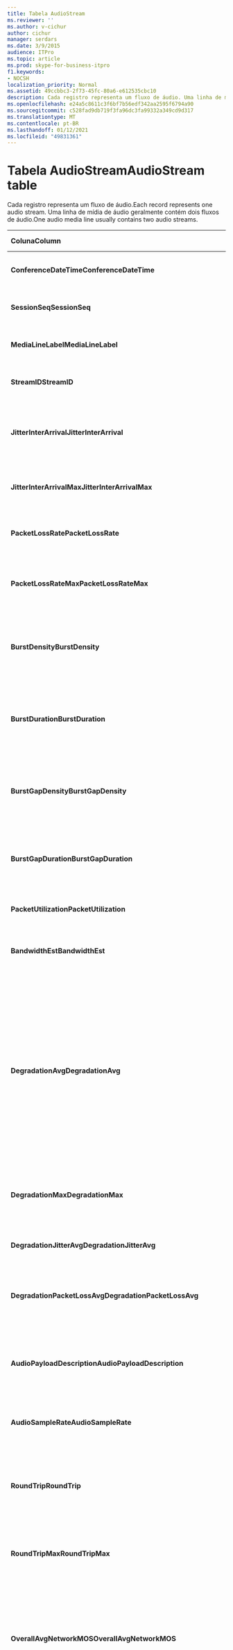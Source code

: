 ```yaml
---
title: Tabela AudioStream
ms.reviewer: ''
ms.author: v-cichur
author: cichur
manager: serdars
ms.date: 3/9/2015
audience: ITPro
ms.topic: article
ms.prod: skype-for-business-itpro
f1.keywords:
- NOCSH
localization_priority: Normal
ms.assetid: 49ccbbc3-2f73-45fc-80a6-e612535cbc10
description: Cada registro representa um fluxo de áudio. Uma linha de mídia de áudio geralmente contém dois fluxos de áudio.
ms.openlocfilehash: e24a5c8611c3f6bf7b56edf342aa2595f6794a90
ms.sourcegitcommit: c528fad9db719f3fa96dc3fa99332a349cd9d317
ms.translationtype: MT
ms.contentlocale: pt-BR
ms.lasthandoff: 01/12/2021
ms.locfileid: "49831361"
---
```

# <a name="audiostream-table"></a><span data-ttu-id="3d18c-104">Tabela AudioStream</span><span class="sxs-lookup"><span data-stu-id="3d18c-104">AudioStream table</span></span>
 
<span data-ttu-id="3d18c-105">Cada registro representa um fluxo de áudio.</span><span class="sxs-lookup"><span data-stu-id="3d18c-105">Each record represents one audio stream.</span></span> <span data-ttu-id="3d18c-106">Uma linha de mídia de áudio geralmente contém dois fluxos de áudio.</span><span class="sxs-lookup"><span data-stu-id="3d18c-106">One audio media line usually contains two audio streams.</span></span>
  
|<span data-ttu-id="3d18c-107">Coluna</span><span class="sxs-lookup"><span data-stu-id="3d18c-107">Column</span></span>|<span data-ttu-id="3d18c-108">Tipo de dados</span><span class="sxs-lookup"><span data-stu-id="3d18c-108">Data Type</span></span>|<span data-ttu-id="3d18c-109">Chave/Índice</span><span class="sxs-lookup"><span data-stu-id="3d18c-109">Key/Index</span></span>|<span data-ttu-id="3d18c-110">Detalhes</span><span class="sxs-lookup"><span data-stu-id="3d18c-110">Details</span></span>|
|:-----|:-----|:-----|:-----|
|<span data-ttu-id="3d18c-111">**ConferenceDateTime**</span><span class="sxs-lookup"><span data-stu-id="3d18c-111">**ConferenceDateTime**</span></span> <br/> |<span data-ttu-id="3d18c-112">datetime</span><span class="sxs-lookup"><span data-stu-id="3d18c-112">datetime</span></span>  <br/> |<span data-ttu-id="3d18c-113">Primário</span><span class="sxs-lookup"><span data-stu-id="3d18c-113">Primary</span></span>  <br/> |<span data-ttu-id="3d18c-114">Referenciado na tabela [MediaLine](medialine-0.md).</span><span class="sxs-lookup"><span data-stu-id="3d18c-114">Referenced from the [MediaLine table](medialine-0.md).</span></span>  <br/> |
|<span data-ttu-id="3d18c-115">**SessionSeq**</span><span class="sxs-lookup"><span data-stu-id="3d18c-115">**SessionSeq**</span></span> <br/> |<span data-ttu-id="3d18c-116">int</span><span class="sxs-lookup"><span data-stu-id="3d18c-116">int</span></span>  <br/> |<span data-ttu-id="3d18c-117">Primário</span><span class="sxs-lookup"><span data-stu-id="3d18c-117">Primary</span></span>  <br/> |<span data-ttu-id="3d18c-118">Referenciado na tabela [MediaLine](medialine-0.md).</span><span class="sxs-lookup"><span data-stu-id="3d18c-118">Referenced from the [MediaLine table](medialine-0.md).</span></span>  <br/> |
|<span data-ttu-id="3d18c-119">**MediaLineLabel**</span><span class="sxs-lookup"><span data-stu-id="3d18c-119">**MediaLineLabel**</span></span> <br/> |<span data-ttu-id="3d18c-120">tinyint</span><span class="sxs-lookup"><span data-stu-id="3d18c-120">tinyint</span></span>  <br/> |<span data-ttu-id="3d18c-121">Primário</span><span class="sxs-lookup"><span data-stu-id="3d18c-121">Primary</span></span>  <br/> |<span data-ttu-id="3d18c-122">Referenciado na tabela [MediaLine](medialine-0.md).</span><span class="sxs-lookup"><span data-stu-id="3d18c-122">Referenced from the [MediaLine table](medialine-0.md).</span></span>  <br/> |
|<span data-ttu-id="3d18c-123">**StreamID**</span><span class="sxs-lookup"><span data-stu-id="3d18c-123">**StreamID**</span></span> <br/> |<span data-ttu-id="3d18c-124">int</span><span class="sxs-lookup"><span data-stu-id="3d18c-124">int</span></span>  <br/> |<span data-ttu-id="3d18c-125">Primário</span><span class="sxs-lookup"><span data-stu-id="3d18c-125">Primary</span></span>  <br/> |<span data-ttu-id="3d18c-126">Identificação exclusiva em uma linha de mídia.</span><span class="sxs-lookup"><span data-stu-id="3d18c-126">Unique ID within a media line.</span></span>  <br/> |
|<span data-ttu-id="3d18c-127">**JitterInterArrival**</span><span class="sxs-lookup"><span data-stu-id="3d18c-127">**JitterInterArrival**</span></span> <br/> |<span data-ttu-id="3d18c-128">int</span><span class="sxs-lookup"><span data-stu-id="3d18c-128">int</span></span>  <br/> | <br/> |<span data-ttu-id="3d18c-129">Média de tremulação de rede a partir da estatística do protocolo RTCP.</span><span class="sxs-lookup"><span data-stu-id="3d18c-129">Average network jitter from Real Time Control Protocol (RTCP) statistics.</span></span>  <br/> |
|<span data-ttu-id="3d18c-130">**JitterInterArrivalMax**</span><span class="sxs-lookup"><span data-stu-id="3d18c-130">**JitterInterArrivalMax**</span></span> <br/> |<span data-ttu-id="3d18c-131">int</span><span class="sxs-lookup"><span data-stu-id="3d18c-131">int</span></span>  <br/> | <br/> |<span data-ttu-id="3d18c-132">Tremulação máxima da rede durante a chamada.</span><span class="sxs-lookup"><span data-stu-id="3d18c-132">Maximum network jitter during the call.</span></span>  <br/> |
|<span data-ttu-id="3d18c-133">**PacketLossRate**</span><span class="sxs-lookup"><span data-stu-id="3d18c-133">**PacketLossRate**</span></span> <br/> |<span data-ttu-id="3d18c-134">decimal(5,4)</span><span class="sxs-lookup"><span data-stu-id="3d18c-134">decimal(5,4)</span></span>  <br/> | <br/> |<span data-ttu-id="3d18c-135">Taxa média de perda de pacotes durante a chamada.</span><span class="sxs-lookup"><span data-stu-id="3d18c-135">Average packet loss rate during the call.</span></span>  <br/> |
|<span data-ttu-id="3d18c-136">**PacketLossRateMax**</span><span class="sxs-lookup"><span data-stu-id="3d18c-136">**PacketLossRateMax**</span></span> <br/> |<span data-ttu-id="3d18c-137">decimal(5,4)</span><span class="sxs-lookup"><span data-stu-id="3d18c-137">decimal(5,4)</span></span>  <br/> | <br/> |<span data-ttu-id="3d18c-138">Perda máxima de pacotes observada durante a chamada.</span><span class="sxs-lookup"><span data-stu-id="3d18c-138">Maximum packet loss observed during the call.</span></span>  <br/> |
|<span data-ttu-id="3d18c-139">**BurstDensity**</span><span class="sxs-lookup"><span data-stu-id="3d18c-139">**BurstDensity**</span></span> <br/> |<span data-ttu-id="3d18c-140">decimal(9,4)</span><span class="sxs-lookup"><span data-stu-id="3d18c-140">decimal(9,4)</span></span>  <br/> | <br/> |<span data-ttu-id="3d18c-141">Densidade média de perda de pacote durante os estouros de perdas durante a chamada.</span><span class="sxs-lookup"><span data-stu-id="3d18c-141">Average density of packet Loss during bursts of losses during the call.</span></span>  <br/> |
|<span data-ttu-id="3d18c-142">**BurstDuration**</span><span class="sxs-lookup"><span data-stu-id="3d18c-142">**BurstDuration**</span></span> <br/> |<span data-ttu-id="3d18c-143">int</span><span class="sxs-lookup"><span data-stu-id="3d18c-143">int</span></span>  <br/> | <br/> |<span data-ttu-id="3d18c-144">Duração média de perda de pacote durante picos de perdas durante a chamada.</span><span class="sxs-lookup"><span data-stu-id="3d18c-144">Average duration of packet loss during bursts of losses during the call.</span></span>  <br/> |
|<span data-ttu-id="3d18c-145">**BurstGapDensity**</span><span class="sxs-lookup"><span data-stu-id="3d18c-145">**BurstGapDensity**</span></span> <br/> |<span data-ttu-id="3d18c-146">decimal(9,4)</span><span class="sxs-lookup"><span data-stu-id="3d18c-146">decimal(9,4)</span></span>  <br/> | <br/> |<span data-ttu-id="3d18c-147">Densidade média de perda de pacote durante intervalos entre picos de perda de pacotes.</span><span class="sxs-lookup"><span data-stu-id="3d18c-147">Average density of packet loss during gaps between bursts of packet loss.</span></span>  <br/> |
|<span data-ttu-id="3d18c-148">**BurstGapDuration**</span><span class="sxs-lookup"><span data-stu-id="3d18c-148">**BurstGapDuration**</span></span> <br/> |<span data-ttu-id="3d18c-149">int</span><span class="sxs-lookup"><span data-stu-id="3d18c-149">int</span></span>  <br/> | <br/> |<span data-ttu-id="3d18c-150">Duração média de intervalos entre picos de perda de pacotes.</span><span class="sxs-lookup"><span data-stu-id="3d18c-150">Average duration of gaps between bursts of packet loss.</span></span>  <br/> |
|<span data-ttu-id="3d18c-151">**PacketUtilization**</span><span class="sxs-lookup"><span data-stu-id="3d18c-151">**PacketUtilization**</span></span> <br/> |<span data-ttu-id="3d18c-152">Int</span><span class="sxs-lookup"><span data-stu-id="3d18c-152">Int</span></span>  <br/> | <br/> |<span data-ttu-id="3d18c-153">Contagem de pacotes para o fluxo de áudio.</span><span class="sxs-lookup"><span data-stu-id="3d18c-153">Packet count for the audio stream.</span></span>  <br/> |
|<span data-ttu-id="3d18c-154">**BandwidthEst**</span><span class="sxs-lookup"><span data-stu-id="3d18c-154">**BandwidthEst**</span></span> <br/> |<span data-ttu-id="3d18c-155">Int</span><span class="sxs-lookup"><span data-stu-id="3d18c-155">Int</span></span>  <br/> | <br/> |<span data-ttu-id="3d18c-156">Estimativas de largura de banda para o fluxo de áudio.</span><span class="sxs-lookup"><span data-stu-id="3d18c-156">Bandwidth estimates for the audio stream.</span></span>  <br/> |
|<span data-ttu-id="3d18c-157">**DegradationAvg**</span><span class="sxs-lookup"><span data-stu-id="3d18c-157">**DegradationAvg**</span></span> <br/> |<span data-ttu-id="3d18c-158">decimal(3,2)</span><span class="sxs-lookup"><span data-stu-id="3d18c-158">decimal(3,2)</span></span>  <br/> | <br/> |<span data-ttu-id="3d18c-p103">Degradação de MOS de rede para a chamada completa. O intervalo vai de 0,0 a 5,0. Essa métrica mostra o quanto o MOS de rede foi reduzido por causa de tremulação e perda de pacote. Para obter a qualidade aceitável, o MOS da rede deve ser menor que 0,5.</span><span class="sxs-lookup"><span data-stu-id="3d18c-p103">Network MOS Degradation for the whole call. Range is 0.0 to 5.0. This metric shows the amount the Network MOS was reduced because of jitter and packet loss. For acceptable quality it should less than 0.5.</span></span>  <br/> |
|<span data-ttu-id="3d18c-163">**DegradationMax**</span><span class="sxs-lookup"><span data-stu-id="3d18c-163">**DegradationMax**</span></span> <br/> |<span data-ttu-id="3d18c-164">decimal(3,2)</span><span class="sxs-lookup"><span data-stu-id="3d18c-164">decimal(3,2)</span></span>  <br/> | <br/> |<span data-ttu-id="3d18c-165">Degradação máxima de MOS de rede durante a chamada.</span><span class="sxs-lookup"><span data-stu-id="3d18c-165">Maximum Network MOS degradation during the call.</span></span>  <br/> |
|<span data-ttu-id="3d18c-166">**DegradationJitterAvg**</span><span class="sxs-lookup"><span data-stu-id="3d18c-166">**DegradationJitterAvg**</span></span> <br/> |<span data-ttu-id="3d18c-167">decimal(3,2)</span><span class="sxs-lookup"><span data-stu-id="3d18c-167">decimal(3,2)</span></span>  <br/> | <br/> |<span data-ttu-id="3d18c-168">Degradação de MOS de rede causada por tremulação.</span><span class="sxs-lookup"><span data-stu-id="3d18c-168">Network MOS degradation caused by jitter.</span></span>  <br/> |
|<span data-ttu-id="3d18c-169">**DegradationPacketLossAvg**</span><span class="sxs-lookup"><span data-stu-id="3d18c-169">**DegradationPacketLossAvg**</span></span> <br/> |<span data-ttu-id="3d18c-170">decimal(3,2)</span><span class="sxs-lookup"><span data-stu-id="3d18c-170">decimal(3,2)</span></span>  <br/> | <br/> |<span data-ttu-id="3d18c-171">Degradação de MOS de rede causada por perda de pacote.</span><span class="sxs-lookup"><span data-stu-id="3d18c-171">Network MOS degradation caused by packet loss.</span></span>  <br/> |
|<span data-ttu-id="3d18c-172">**AudioPayloadDescription**</span><span class="sxs-lookup"><span data-stu-id="3d18c-172">**AudioPayloadDescription**</span></span> <br/> |<span data-ttu-id="3d18c-173">int</span><span class="sxs-lookup"><span data-stu-id="3d18c-173">int</span></span>  <br/> |<span data-ttu-id="3d18c-174">Externo</span><span class="sxs-lookup"><span data-stu-id="3d18c-174">Foreign</span></span>  <br/> |<span data-ttu-id="3d18c-175">O Codec de áudio usado para a chamada, referenciado na Tabela PayloadDescription.</span><span class="sxs-lookup"><span data-stu-id="3d18c-175">The audio Codec used for the call, referenced from PayloadDescription Table.</span></span>  <br/> |
|<span data-ttu-id="3d18c-176">**AudioSampleRate**</span><span class="sxs-lookup"><span data-stu-id="3d18c-176">**AudioSampleRate**</span></span> <br/> |<span data-ttu-id="3d18c-177">int</span><span class="sxs-lookup"><span data-stu-id="3d18c-177">int</span></span>  <br/> | <br/> |<span data-ttu-id="3d18c-178">Taxa de amostragem para o fluxo de áudio.</span><span class="sxs-lookup"><span data-stu-id="3d18c-178">Sampling rate for the audio stream.</span></span>  <br/> |
|<span data-ttu-id="3d18c-179">**RoundTrip**</span><span class="sxs-lookup"><span data-stu-id="3d18c-179">**RoundTrip**</span></span> <br/> |<span data-ttu-id="3d18c-180">int</span><span class="sxs-lookup"><span data-stu-id="3d18c-180">int</span></span>  <br/> | <br/> |<span data-ttu-id="3d18c-181">Tempo de ida e volta de estatísticas RTCP.</span><span class="sxs-lookup"><span data-stu-id="3d18c-181">Round trip time from RTCP statistics.</span></span> <span data-ttu-id="3d18c-182">Para uma qualidade aceitável, deve ser inferior a 100 ms.</span><span class="sxs-lookup"><span data-stu-id="3d18c-182">For acceptable quality this should be less than 100ms.</span></span>  <br/> |
|<span data-ttu-id="3d18c-183">**RoundTripMax**</span><span class="sxs-lookup"><span data-stu-id="3d18c-183">**RoundTripMax**</span></span> <br/> |<span data-ttu-id="3d18c-184">int</span><span class="sxs-lookup"><span data-stu-id="3d18c-184">int</span></span>  <br/> | <br/> |<span data-ttu-id="3d18c-185">Tempo máximo de ida e volta para o fluxo de áudio.</span><span class="sxs-lookup"><span data-stu-id="3d18c-185">Maximum round trip time for the audio stream.</span></span>  <br/> |
|<span data-ttu-id="3d18c-186">**OverallAvgNetworkMOS**</span><span class="sxs-lookup"><span data-stu-id="3d18c-186">**OverallAvgNetworkMOS**</span></span> <br/> |<span data-ttu-id="3d18c-187">decimal(3,2)</span><span class="sxs-lookup"><span data-stu-id="3d18c-187">decimal(3,2)</span></span>  <br/> | <br/> |<span data-ttu-id="3d18c-188">Média de MOS de rede de banda ampla para a chamada.</span><span class="sxs-lookup"><span data-stu-id="3d18c-188">Average wideband Network MOS for the call.</span></span> <span data-ttu-id="3d18c-189">Essa métrica depende da perda de pacote, da tremulação e do codec usado.</span><span class="sxs-lookup"><span data-stu-id="3d18c-189">This metric depends on the packet loss, jitter, and codec used.</span></span> <span data-ttu-id="3d18c-190">O intervalo é [1,0 a 5,0].</span><span class="sxs-lookup"><span data-stu-id="3d18c-190">Range is [1.0 to 5.0].</span></span>  <br/> |
|<span data-ttu-id="3d18c-191">**OverallMinNetworkMOS**</span><span class="sxs-lookup"><span data-stu-id="3d18c-191">**OverallMinNetworkMOS**</span></span> <br/> |<span data-ttu-id="3d18c-192">decimal(3,2)</span><span class="sxs-lookup"><span data-stu-id="3d18c-192">decimal(3,2)</span></span>  <br/> | <br/> |<span data-ttu-id="3d18c-193">A MOS de rede de banda larga mínima para a chamada.</span><span class="sxs-lookup"><span data-stu-id="3d18c-193">The minimum wideband Network MOS for the call.</span></span>  <br/> |
|<span data-ttu-id="3d18c-194">**SendListenMOS**</span><span class="sxs-lookup"><span data-stu-id="3d18c-194">**SendListenMOS**</span></span> <br/> |<span data-ttu-id="3d18c-195">decimal(3,2)</span><span class="sxs-lookup"><span data-stu-id="3d18c-195">decimal(3,2)</span></span>  <br/> | <br/> |<span data-ttu-id="3d18c-196">A pontuação média prevista de MOS de escuta de banda larga para áudio enviado, incluindo nível de fala, nível de ruído e características do dispositivo de captura.</span><span class="sxs-lookup"><span data-stu-id="3d18c-196">The average predicted wideband Listening MOS score for audio sent, including speech level, noise level and capture device characteristics.</span></span>  <br/> |
|<span data-ttu-id="3d18c-197">**SendListenMOSMin**</span><span class="sxs-lookup"><span data-stu-id="3d18c-197">**SendListenMOSMin**</span></span> <br/> |<span data-ttu-id="3d18c-198">decimal(3,2)</span><span class="sxs-lookup"><span data-stu-id="3d18c-198">decimal(3,2)</span></span>  <br/> | <br/> |<span data-ttu-id="3d18c-199">O SendListenMOS mínimo para a chamada.</span><span class="sxs-lookup"><span data-stu-id="3d18c-199">The minimum SendListenMOS for the call.</span></span>  <br/> |
|<span data-ttu-id="3d18c-200">**RecvListenMOS**</span><span class="sxs-lookup"><span data-stu-id="3d18c-200">**RecvListenMOS**</span></span> <br/> |<span data-ttu-id="3d18c-201">decimal(3,2)</span><span class="sxs-lookup"><span data-stu-id="3d18c-201">decimal(3,2)</span></span>  <br/> | <br/> |<span data-ttu-id="3d18c-202">A pontuação média prevista de MOS de escuta de banda larga para áudio recebido da rede, incluindo nível de fala, nível de ruído, codec, condições de rede e características do dispositivo de captura.</span><span class="sxs-lookup"><span data-stu-id="3d18c-202">The average predicted wideband Listening MOS score for audio received from the network including speech level, noise level, codec, network conditions and capture device characteristics.</span></span>  <br/> |
|<span data-ttu-id="3d18c-203">**RecvListenMOSMin**</span><span class="sxs-lookup"><span data-stu-id="3d18c-203">**RecvListenMOSMin**</span></span> <br/> |<span data-ttu-id="3d18c-204">decimal(3,2)</span><span class="sxs-lookup"><span data-stu-id="3d18c-204">decimal(3,2)</span></span>  <br/> | <br/> |<span data-ttu-id="3d18c-205">O RecvListenMOS mínimo para a chamada.</span><span class="sxs-lookup"><span data-stu-id="3d18c-205">The minimum RecvListenMOS for the call.</span></span>  <br/> |
|<span data-ttu-id="3d18c-206">**AudioFECUsed**</span><span class="sxs-lookup"><span data-stu-id="3d18c-206">**AudioFECUsed**</span></span> <br/> |<span data-ttu-id="3d18c-207">bit</span><span class="sxs-lookup"><span data-stu-id="3d18c-207">bit</span></span>  <br/> ||<span data-ttu-id="3d18c-208">Sinalizador indicando se o FEC de áudio foi usado para a chamada.</span><span class="sxs-lookup"><span data-stu-id="3d18c-208">Flag indicating if audio FEC was used for the call.</span></span>  <br/> |
|<span data-ttu-id="3d18c-209">**RatioConcealedSamplesAvg**</span><span class="sxs-lookup"><span data-stu-id="3d18c-209">**RatioConcealedSamplesAvg**</span></span> <br/> |<span data-ttu-id="3d18c-210">decimal(5,2)</span><span class="sxs-lookup"><span data-stu-id="3d18c-210">decimal(5,2)</span></span>  <br/> ||<span data-ttu-id="3d18c-211">Taxa média de amostras escondidas geradas pelo reparo de áudio para exemplos típicos.</span><span class="sxs-lookup"><span data-stu-id="3d18c-211">Average ratio of concealed samples generated by audio healing to typical samples.</span></span>  <br/> |
|<span data-ttu-id="3d18c-212">**RatioStretchedSamplesAvg**</span><span class="sxs-lookup"><span data-stu-id="3d18c-212">**RatioStretchedSamplesAvg**</span></span> <br/> |<span data-ttu-id="3d18c-213">decimal(5,2)</span><span class="sxs-lookup"><span data-stu-id="3d18c-213">decimal(5,2)</span></span>  <br/> ||<span data-ttu-id="3d18c-214">Taxa média de amostras corrigidas geradas pelo reparo de áudio para exemplos típicos.</span><span class="sxs-lookup"><span data-stu-id="3d18c-214">Average ratio of stretched samples generated by audio healing to typical samples.</span></span>  <br/> |
|<span data-ttu-id="3d18c-215">**RatioCompressedSamplesAvg**</span><span class="sxs-lookup"><span data-stu-id="3d18c-215">**RatioCompressedSamplesAvg**</span></span> <br/> |<span data-ttu-id="3d18c-216">decimal(5,2)</span><span class="sxs-lookup"><span data-stu-id="3d18c-216">decimal(5,2)</span></span>  <br/> ||<span data-ttu-id="3d18c-217">Taxa média de amostras compactadas geradas pelo reparo de áudio para exemplos típicos.</span><span class="sxs-lookup"><span data-stu-id="3d18c-217">Average ratio of compressed samples generated by audio healing to typical samples.</span></span>  <br/> |
|<span data-ttu-id="3d18c-218">**Entrada**</span><span class="sxs-lookup"><span data-stu-id="3d18c-218">**Inbound**</span></span> <br/> |<span data-ttu-id="3d18c-219">bit</span><span class="sxs-lookup"><span data-stu-id="3d18c-219">bit</span></span>  <br/> | <br/> |<span data-ttu-id="3d18c-220">Dados de fluxo no lado do receptor são recebidos.</span><span class="sxs-lookup"><span data-stu-id="3d18c-220">Stream data on receiver side is received.</span></span>  <br/> |
|<span data-ttu-id="3d18c-221">**Saída**</span><span class="sxs-lookup"><span data-stu-id="3d18c-221">**Outbound**</span></span> <br/> |<span data-ttu-id="3d18c-222">bit</span><span class="sxs-lookup"><span data-stu-id="3d18c-222">bit</span></span>  <br/> | <br/> |<span data-ttu-id="3d18c-223">Dados de fluxo no lado do remetente são recebidos.</span><span class="sxs-lookup"><span data-stu-id="3d18c-223">Stream data on sender side is received.</span></span>  <br/> |
|<span data-ttu-id="3d18c-224">**SenderIsCallerPAI**</span><span class="sxs-lookup"><span data-stu-id="3d18c-224">**SenderIsCallerPAI**</span></span> <br/> |<span data-ttu-id="3d18c-225">bit</span><span class="sxs-lookup"><span data-stu-id="3d18c-225">bit</span></span>  <br/> | <br/> |<span data-ttu-id="3d18c-226">1 significa que a direção do fluxo é do chamador para o chamador.</span><span class="sxs-lookup"><span data-stu-id="3d18c-226">1 means the stream direction is from the caller to the callee.</span></span>  <br/> <span data-ttu-id="3d18c-227">0 significa que a direção do fluxo é do receptor para o chamador.</span><span class="sxs-lookup"><span data-stu-id="3d18c-227">0 means the stream direction is from the callee to the caller.</span></span>  <br/> |
|<span data-ttu-id="3d18c-228">**JitterInterArrivalSD**</span><span class="sxs-lookup"><span data-stu-id="3d18c-228">**JitterInterArrivalSD**</span></span> <br/> |<span data-ttu-id="3d18c-229">flutuação</span><span class="sxs-lookup"><span data-stu-id="3d18c-229">float</span></span>  <br/> ||<span data-ttu-id="3d18c-230">Desvio padrão para tempos de chegada de tremidos.</span><span class="sxs-lookup"><span data-stu-id="3d18c-230">Standard deviation for jitter arrival times.</span></span>  <br/> <span data-ttu-id="3d18c-231">Esta coluna foi introduzida no Microsoft Lync Server 2013.</span><span class="sxs-lookup"><span data-stu-id="3d18c-231">This column was introduced in Microsoft Lync Server 2013.</span></span>  <br/> |
|<span data-ttu-id="3d18c-232">**ConcealRatioMax**</span><span class="sxs-lookup"><span data-stu-id="3d18c-232">**ConcealRatioMax**</span></span> <br/> |<span data-ttu-id="3d18c-233">flutuação</span><span class="sxs-lookup"><span data-stu-id="3d18c-233">float</span></span>  <br/> ||<span data-ttu-id="3d18c-234">Taxa máxima de pacotes ocultados pela correção.</span><span class="sxs-lookup"><span data-stu-id="3d18c-234">Maximum ratio of packets concealed by the healer.</span></span>  <br/> <span data-ttu-id="3d18c-235">Esta coluna foi introduzida no Microsoft Lync Server 2013.</span><span class="sxs-lookup"><span data-stu-id="3d18c-235">This column was introduced in Microsoft Lync Server 2013.</span></span>  <br/> |
|<span data-ttu-id="3d18c-236">**ConcealRatiosD**</span><span class="sxs-lookup"><span data-stu-id="3d18c-236">**ConcealRatioSD**</span></span> <br/> |<span data-ttu-id="3d18c-237">flutuação</span><span class="sxs-lookup"><span data-stu-id="3d18c-237">float</span></span>  <br/> ||<span data-ttu-id="3d18c-238">Desvio padrão da proporção de pacotes ocultados pela correção.</span><span class="sxs-lookup"><span data-stu-id="3d18c-238">Standard deviation for the ratio of packets concealed by the healer.</span></span>  <br/> <span data-ttu-id="3d18c-239">Esta coluna foi introduzida no Microsoft Lync Server 2013.</span><span class="sxs-lookup"><span data-stu-id="3d18c-239">This column was introduced in Microsoft Lync Server 2013.</span></span>  <br/> |
|<span data-ttu-id="3d18c-240">**HealerPacketDropRatio**</span><span class="sxs-lookup"><span data-stu-id="3d18c-240">**HealerPacketDropRatio**</span></span> <br/> |<span data-ttu-id="3d18c-241">flutuação</span><span class="sxs-lookup"><span data-stu-id="3d18c-241">float</span></span>  <br/> ||<span data-ttu-id="3d18c-242">Taxa de pacotes descartados pela cura em comparação com o número total de pacotes recebidos.</span><span class="sxs-lookup"><span data-stu-id="3d18c-242">Ratio of packets dropped by the healer compared to the total number of packets received.</span></span>  <br/> <span data-ttu-id="3d18c-243">Esta coluna foi introduzida no Microsoft Lync Server 2013.</span><span class="sxs-lookup"><span data-stu-id="3d18c-243">This column was introduced in Microsoft Lync Server 2013.</span></span>  <br/> |
|<span data-ttu-id="3d18c-244">**HealerFECPacketUsedRatio**</span><span class="sxs-lookup"><span data-stu-id="3d18c-244">**HealerFECPacketUsedRatio**</span></span> <br/> |<span data-ttu-id="3d18c-245">flutuação</span><span class="sxs-lookup"><span data-stu-id="3d18c-245">float</span></span>  <br/> ||<span data-ttu-id="3d18c-246">Taxa de pacotes de correção de erro de encaminhamento usados em comparação com o número total de pacotes recebidos.</span><span class="sxs-lookup"><span data-stu-id="3d18c-246">Ratio of used forward error correction packets compared to the total number of packets received.</span></span>  <br/> <span data-ttu-id="3d18c-247">Esta coluna foi introduzida no Microsoft Lync Server 2013.</span><span class="sxs-lookup"><span data-stu-id="3d18c-247">This column was introduced in Microsoft Lync Server 2013.</span></span>  <br/> |
|<span data-ttu-id="3d18c-248">**MaxCompressedSamples**</span><span class="sxs-lookup"><span data-stu-id="3d18c-248">**MaxCompressedSamples**</span></span> <br/> |<span data-ttu-id="3d18c-249">flutuação</span><span class="sxs-lookup"><span data-stu-id="3d18c-249">float</span></span>  <br/> ||<span data-ttu-id="3d18c-250">Número máximo de pacotes de áudio que foram compactados pelo healer.</span><span class="sxs-lookup"><span data-stu-id="3d18c-250">Maximum number of audio packets that were compressed by the healer.</span></span>  <br/> <span data-ttu-id="3d18c-251">Esta coluna foi introduzida no Microsoft Lync Server 2013.</span><span class="sxs-lookup"><span data-stu-id="3d18c-251">This column was introduced in Microsoft Lync Server 2013.</span></span>  <br/> |
|<span data-ttu-id="3d18c-252">**LossCongestionPercent**</span><span class="sxs-lookup"><span data-stu-id="3d18c-252">**LossCongestionPercent**</span></span> <br/> |<span data-ttu-id="3d18c-253">flutuação</span><span class="sxs-lookup"><span data-stu-id="3d18c-253">float</span></span>  <br/> ||<span data-ttu-id="3d18c-254">Indica a porcentagem do tempo em que a chamada estava em um estado de congestionamento de perda.</span><span class="sxs-lookup"><span data-stu-id="3d18c-254">Indicates the percentage of the time when the call was in a loss congestion state.</span></span>  <br/> <span data-ttu-id="3d18c-255">Esta coluna foi introduzida no Microsoft Lync Server 2013.</span><span class="sxs-lookup"><span data-stu-id="3d18c-255">This column was introduced in Microsoft Lync Server 2013.</span></span>  <br/> |
|<span data-ttu-id="3d18c-256">**DelayCongestionPercent**</span><span class="sxs-lookup"><span data-stu-id="3d18c-256">**DelayCongestionPercent**</span></span> <br/> |<span data-ttu-id="3d18c-257">flutuação</span><span class="sxs-lookup"><span data-stu-id="3d18c-257">float</span></span>  <br/> ||<span data-ttu-id="3d18c-258">Indica a porcentagem da chamada durante a qual o congestionamento foi causado pela chegada atrasada de pacotes de rede.</span><span class="sxs-lookup"><span data-stu-id="3d18c-258">Indicates the percentage of the call during which congestion was caused by the delayed arrival of network packets.</span></span>  <br/> <span data-ttu-id="3d18c-259">Esta coluna foi introduzida no Microsoft Lync Server 2013.</span><span class="sxs-lookup"><span data-stu-id="3d18c-259">This column was introduced in Microsoft Lync Server 2013.</span></span>  <br/> |
|<span data-ttu-id="3d18c-260">**ContentionDetectedPercent**</span><span class="sxs-lookup"><span data-stu-id="3d18c-260">**ContentionDetectedPercent**</span></span> <br/> |<span data-ttu-id="3d18c-261">flutuação</span><span class="sxs-lookup"><span data-stu-id="3d18c-261">float</span></span>  <br/> ||<span data-ttu-id="3d18c-262">Indica a porcentagem do tempo em que a chamada concorou por recursos de rede.</span><span class="sxs-lookup"><span data-stu-id="3d18c-262">Indicates the percentage of the time when the call was competing for network resources.</span></span>  <br/> <span data-ttu-id="3d18c-263">Esta coluna foi introduzida no Microsoft Lync Server 2013.</span><span class="sxs-lookup"><span data-stu-id="3d18c-263">This column was introduced in Microsoft Lync Server 2013.</span></span>  <br/> |
|<span data-ttu-id="3d18c-264">**BandwidthEstMin**</span><span class="sxs-lookup"><span data-stu-id="3d18c-264">**BandwidthEstMin**</span></span> <br/> |<span data-ttu-id="3d18c-265">int</span><span class="sxs-lookup"><span data-stu-id="3d18c-265">int</span></span>  <br/> ||<span data-ttu-id="3d18c-266">Quantidade mínima de estimativa de largura de banda medida durante a chamada.</span><span class="sxs-lookup"><span data-stu-id="3d18c-266">Minimum amount of bandwidth estimation measured during the call.</span></span>  <br/> <span data-ttu-id="3d18c-267">Esta coluna foi introduzida no Microsoft Lync Server 2013.</span><span class="sxs-lookup"><span data-stu-id="3d18c-267">This column was introduced in Microsoft Lync Server 2013.</span></span>  <br/> |
|<span data-ttu-id="3d18c-268">**BandwidthEstMax**</span><span class="sxs-lookup"><span data-stu-id="3d18c-268">**BandwidthEstMax**</span></span> <br/> |<span data-ttu-id="3d18c-269">int</span><span class="sxs-lookup"><span data-stu-id="3d18c-269">int</span></span>  <br/> ||<span data-ttu-id="3d18c-270">Quantidade máxima de estimativa de largura de banda medida durante a chamada.</span><span class="sxs-lookup"><span data-stu-id="3d18c-270">Maximum amount of bandwidth estimation measured during the call.</span></span>  <br/> <span data-ttu-id="3d18c-271">Esta coluna foi introduzida no Microsoft Lync Server 2013.</span><span class="sxs-lookup"><span data-stu-id="3d18c-271">This column was introduced in Microsoft Lync Server 2013.</span></span>  <br/> |
|<span data-ttu-id="3d18c-272">**BandwidthEstStdDev**</span><span class="sxs-lookup"><span data-stu-id="3d18c-272">**BandwidthEstStdDev**</span></span> <br/> |<span data-ttu-id="3d18c-273">int</span><span class="sxs-lookup"><span data-stu-id="3d18c-273">int</span></span>  <br/> ||<span data-ttu-id="3d18c-274">Desvio padrão da estimativa de largura de banda medida durante a chamada.</span><span class="sxs-lookup"><span data-stu-id="3d18c-274">Standard deviation of the bandwidth estimation measured during the call.</span></span>  <br/> <span data-ttu-id="3d18c-275">Esta coluna foi introduzida no Microsoft Lync Server 2013.</span><span class="sxs-lookup"><span data-stu-id="3d18c-275">This column was introduced in Microsoft Lync Server 2013.</span></span>  <br/> |
|<span data-ttu-id="3d18c-276">**BandwidthEstAvge**</span><span class="sxs-lookup"><span data-stu-id="3d18c-276">**BandwidthEstAvge**</span></span> <br/> |<span data-ttu-id="3d18c-277">int</span><span class="sxs-lookup"><span data-stu-id="3d18c-277">int</span></span>  <br/> ||<span data-ttu-id="3d18c-278">Quantidade média de estimativa de largura de banda medida durante a chamada.</span><span class="sxs-lookup"><span data-stu-id="3d18c-278">Average amount of bandwidth estimation measured during the call.</span></span>  <br/> <span data-ttu-id="3d18c-279">Esta coluna foi introduzida no Microsoft Lync Server 2013.</span><span class="sxs-lookup"><span data-stu-id="3d18c-279">This column was introduced in Microsoft Lync Server 2013.</span></span>  <br/> |
|<span data-ttu-id="3d18c-280">**RelativeOneWayTotal**</span><span class="sxs-lookup"><span data-stu-id="3d18c-280">**RelativeOneWayTotal**</span></span> <br/> |<span data-ttu-id="3d18c-281">flutuação</span><span class="sxs-lookup"><span data-stu-id="3d18c-281">float</span></span>  <br/> ||<span data-ttu-id="3d18c-p106">Quantidade total de latência unidirecional. A latência relativa unidirecional mede o atraso entre o cliente e o servidor.</span><span class="sxs-lookup"><span data-stu-id="3d18c-p106">Total amount of one-way latency. Relative one-way latency measures the delay between the client and the server.</span></span>  <br/> <span data-ttu-id="3d18c-284">Esta coluna foi introduzida no Microsoft Lync Server 2013.</span><span class="sxs-lookup"><span data-stu-id="3d18c-284">This column was introduced in Microsoft Lync Server 2013.</span></span>  <br/> |
|<span data-ttu-id="3d18c-285">**RelativeOneWayAverage**</span><span class="sxs-lookup"><span data-stu-id="3d18c-285">**RelativeOneWayAverage**</span></span> <br/> |<span data-ttu-id="3d18c-286">flutuação</span><span class="sxs-lookup"><span data-stu-id="3d18c-286">float</span></span>  <br/> ||<span data-ttu-id="3d18c-p107">Quantidade média de latência unidirecional. A latência relativa unidirecional mede o atraso entre o cliente e o servidor.</span><span class="sxs-lookup"><span data-stu-id="3d18c-p107">Average amount of one-way latency. Relative one-way latency measures the delay between the client and the server.</span></span>  <br/> <span data-ttu-id="3d18c-289">Esta coluna foi introduzida no Microsoft Lync Server 2013.</span><span class="sxs-lookup"><span data-stu-id="3d18c-289">This column was introduced in Microsoft Lync Server 2013.</span></span>  <br/> |
|<span data-ttu-id="3d18c-290">**RelativeOneWayMax**</span><span class="sxs-lookup"><span data-stu-id="3d18c-290">**RelativeOneWayMax**</span></span> <br/> |<span data-ttu-id="3d18c-291">flutuação</span><span class="sxs-lookup"><span data-stu-id="3d18c-291">float</span></span>  <br/> ||<span data-ttu-id="3d18c-p108">Quantidade máxima de latência unidirecional. A latência relativa unidirecional mede o atraso entre o cliente e o servidor.</span><span class="sxs-lookup"><span data-stu-id="3d18c-p108">Maximum amount of one-way latency. Relative one-way latency measures the delay between the client and the server.</span></span>  <br/> <span data-ttu-id="3d18c-294">Esta coluna foi introduzida no Microsoft Lync Server 2013.</span><span class="sxs-lookup"><span data-stu-id="3d18c-294">This column was introduced in Microsoft Lync Server 2013.</span></span>  <br/> |
|<span data-ttu-id="3d18c-295">**RelativeOneWayBurstOccurrences**</span><span class="sxs-lookup"><span data-stu-id="3d18c-295">**RelativeOneWayBurstOccurrences**</span></span> <br/> |<span data-ttu-id="3d18c-296">int</span><span class="sxs-lookup"><span data-stu-id="3d18c-296">int</span></span>  <br/> ||<span data-ttu-id="3d18c-297">Total de ocorrências de intermitências unidirecionais.</span><span class="sxs-lookup"><span data-stu-id="3d18c-297">Total one-way burst occurrences.</span></span> <span data-ttu-id="3d18c-298">Uma transmissão "intersvante" é uma transmissão em que os fluxos de dados ocorrem em intermissões imprevisíveis, em oposição a um fluxo contínuo.</span><span class="sxs-lookup"><span data-stu-id="3d18c-298">A "bursty" transmission is a transmission where data flows in unpredictable bursts as opposed to a steady stream.</span></span> <span data-ttu-id="3d18c-299">Esta medida avalia o fluxo de dados entre o cliente e o servidor.</span><span class="sxs-lookup"><span data-stu-id="3d18c-299">This metric measures data flow between the client and the server.</span></span>  <br/> <span data-ttu-id="3d18c-300">Esta coluna foi introduzida no Microsoft Lync Server 2013.</span><span class="sxs-lookup"><span data-stu-id="3d18c-300">This column was introduced in Microsoft Lync Server 2013.</span></span>  <br/> |
|<span data-ttu-id="3d18c-301">**RelativeOneWayBurstDensity**</span><span class="sxs-lookup"><span data-stu-id="3d18c-301">**RelativeOneWayBurstDensity**</span></span> <br/> |<span data-ttu-id="3d18c-302">flutuação</span><span class="sxs-lookup"><span data-stu-id="3d18c-302">float</span></span>  <br/> ||<span data-ttu-id="3d18c-303">Densidade total de intermitências unidirecionais.</span><span class="sxs-lookup"><span data-stu-id="3d18c-303">Total one-way burst density.</span></span> <span data-ttu-id="3d18c-304">Uma transmissão "intersvante" é uma transmissão em que os fluxos de dados ocorrem em intermissões imprevisíveis, em oposição a um fluxo contínuo.</span><span class="sxs-lookup"><span data-stu-id="3d18c-304">A "bursty" transmission is a transmission where data flows in unpredictable bursts as opposed to a steady stream.</span></span> <span data-ttu-id="3d18c-305">Esta medida avalia o fluxo de dados entre o cliente e o servidor.</span><span class="sxs-lookup"><span data-stu-id="3d18c-305">This metric measures data flow between the client and the server.</span></span>  <br/> <span data-ttu-id="3d18c-306">Esta coluna foi introduzida no Microsoft Lync Server 2013.</span><span class="sxs-lookup"><span data-stu-id="3d18c-306">This column was introduced in Microsoft Lync Server 2013.</span></span>  <br/> |
|<span data-ttu-id="3d18c-307">**RelativeOneWayBurstDuration**</span><span class="sxs-lookup"><span data-stu-id="3d18c-307">**RelativeOneWayBurstDuration**</span></span> <br/> |<span data-ttu-id="3d18c-308">flutuação</span><span class="sxs-lookup"><span data-stu-id="3d18c-308">float</span></span>  <br/> ||<span data-ttu-id="3d18c-309">Duração total de intermitências unidirecionais.</span><span class="sxs-lookup"><span data-stu-id="3d18c-309">Total one-way burst duration.</span></span> <span data-ttu-id="3d18c-310">Uma transmissão "intersvante" é uma transmissão em que os fluxos de dados ocorrem em intermissões imprevisíveis, em oposição a um fluxo contínuo.</span><span class="sxs-lookup"><span data-stu-id="3d18c-310">A "bursty" transmission is a transmission where data flows in unpredictable bursts as opposed to a steady stream.</span></span> <span data-ttu-id="3d18c-311">Esta medida avalia o fluxo de dados entre o cliente e o servidor.</span><span class="sxs-lookup"><span data-stu-id="3d18c-311">This metric measures data flow between the client and the server.</span></span>  <br/> <span data-ttu-id="3d18c-312">Esta coluna foi introduzida no Microsoft Lync Server 2013.</span><span class="sxs-lookup"><span data-stu-id="3d18c-312">This column was introduced in Microsoft Lync Server 2013.</span></span>  <br/> |
|<span data-ttu-id="3d18c-313">**RelativeOneWayGapOccurrences**</span><span class="sxs-lookup"><span data-stu-id="3d18c-313">**RelativeOneWayGapOccurrences**</span></span> <br/> |<span data-ttu-id="3d18c-314">int</span><span class="sxs-lookup"><span data-stu-id="3d18c-314">int</span></span>  <br/> ||<span data-ttu-id="3d18c-315">Total de ocorrências de intervalos unidirecionais.</span><span class="sxs-lookup"><span data-stu-id="3d18c-315">Total one-way gap occurrences.</span></span> <span data-ttu-id="3d18c-316">Uma transmissão "intersvante" é uma transmissão em que os fluxos de dados são imprevisiveis em oposição a um fluxo contínuo; lacunas indicam atrasos entre essas falhas.</span><span class="sxs-lookup"><span data-stu-id="3d18c-316">A "bursty" transmission is a transmission where data flows in unpredictable bursts as opposed to a steady stream; gaps indicate delays between these bursts.</span></span> <span data-ttu-id="3d18c-317">Esta medida avalia o fluxo de dados entre o cliente e o servidor.</span><span class="sxs-lookup"><span data-stu-id="3d18c-317">This metric measures data flow between the client and the server.</span></span>  <br/> <span data-ttu-id="3d18c-318">Esta coluna foi introduzida no Microsoft Lync Server 2013.</span><span class="sxs-lookup"><span data-stu-id="3d18c-318">This column was introduced in Microsoft Lync Server 2013.</span></span>  <br/> |
|<span data-ttu-id="3d18c-319">**RelativeOneWayGapDensity**</span><span class="sxs-lookup"><span data-stu-id="3d18c-319">**RelativeOneWayGapDensity**</span></span> <br/> |<span data-ttu-id="3d18c-320">flutuação</span><span class="sxs-lookup"><span data-stu-id="3d18c-320">float</span></span>  <br/> ||<span data-ttu-id="3d18c-321">Densidade total de intervalos unidirecionais.</span><span class="sxs-lookup"><span data-stu-id="3d18c-321">Total one-way gap density.</span></span> <span data-ttu-id="3d18c-322">Uma transmissão "intersvante" é uma transmissão em que os fluxos de dados são imprevisiveis em oposição a um fluxo contínuo; lacunas indicam atrasos entre essas falhas.</span><span class="sxs-lookup"><span data-stu-id="3d18c-322">A "bursty" transmission is a transmission where data flows in unpredictable bursts as opposed to a steady stream; gaps indicate delays between these bursts.</span></span> <span data-ttu-id="3d18c-323">Esta medida avalia o fluxo de dados entre o cliente e o servidor.</span><span class="sxs-lookup"><span data-stu-id="3d18c-323">This metric measures data flow between the client and the server.</span></span>  <br/> <span data-ttu-id="3d18c-324">Esta coluna foi introduzida no Microsoft Lync Server 2013.</span><span class="sxs-lookup"><span data-stu-id="3d18c-324">This column was introduced in Microsoft Lync Server 2013.</span></span>  <br/> |
|<span data-ttu-id="3d18c-325">**RelativeOneWayGapDuration**</span><span class="sxs-lookup"><span data-stu-id="3d18c-325">**RelativeOneWayGapDuration**</span></span> <br/> |<span data-ttu-id="3d18c-326">flutuação</span><span class="sxs-lookup"><span data-stu-id="3d18c-326">float</span></span>  <br/> ||<span data-ttu-id="3d18c-327">Duração total de intervalos unidirecionais.</span><span class="sxs-lookup"><span data-stu-id="3d18c-327">Total one-way gap duration.</span></span> <span data-ttu-id="3d18c-328">Uma transmissão "intersvante" é uma transmissão em que os fluxos de dados são imprevisiveis em oposição a um fluxo contínuo; lacunas indicam atrasos entre essas falhas.</span><span class="sxs-lookup"><span data-stu-id="3d18c-328">A "bursty" transmission is a transmission where data flows in unpredictable bursts as opposed to a steady stream; gaps indicate delays between these bursts.</span></span> <span data-ttu-id="3d18c-329">Esta medida avalia o fluxo de dados entre o cliente e o servidor.</span><span class="sxs-lookup"><span data-stu-id="3d18c-329">This metric measures data flow between the client and the server.</span></span>  <br/> <span data-ttu-id="3d18c-330">Esta coluna foi introduzida no Microsoft Lync Server 2013.</span><span class="sxs-lookup"><span data-stu-id="3d18c-330">This column was introduced in Microsoft Lync Server 2013.</span></span>  <br/> |
|<span data-ttu-id="3d18c-331">**DecodeStereoPercent**</span><span class="sxs-lookup"><span data-stu-id="3d18c-331">**DecodeStereoPercent**</span></span> <br/> |<span data-ttu-id="3d18c-332">flutuação</span><span class="sxs-lookup"><span data-stu-id="3d18c-332">float</span></span>  <br/> ||<span data-ttu-id="3d18c-333">Porcentagem da chamada decodificada como estéreo.</span><span class="sxs-lookup"><span data-stu-id="3d18c-333">Percentage of the call decoded as stereo.</span></span>  <br/> <span data-ttu-id="3d18c-334">Esta coluna foi introduzida no Microsoft Lync Server 2013.</span><span class="sxs-lookup"><span data-stu-id="3d18c-334">This column was introduced in Microsoft Lync Server 2013.</span></span>  <br/> |
|<span data-ttu-id="3d18c-335">**AecRenderStereoPercent**</span><span class="sxs-lookup"><span data-stu-id="3d18c-335">**AecRenderStereoPercent**</span></span> <br/> |<span data-ttu-id="3d18c-336">flutuação</span><span class="sxs-lookup"><span data-stu-id="3d18c-336">float</span></span>  <br/> ||<span data-ttu-id="3d18c-337">Porcentagem da chamada renderizada como estéreo pelo cancelador de eco acústico.</span><span class="sxs-lookup"><span data-stu-id="3d18c-337">Percentage of the call rendered as stereo by the acoustic echo canceller.</span></span>  <br/> <span data-ttu-id="3d18c-338">Esta coluna foi introduzida no Microsoft Lync Server 2013.</span><span class="sxs-lookup"><span data-stu-id="3d18c-338">This column was introduced in Microsoft Lync Server 2013.</span></span>  <br/> |
|<span data-ttu-id="3d18c-339">**AudioPostFECPLR**</span><span class="sxs-lookup"><span data-stu-id="3d18c-339">**AudioPostFECPLR**</span></span> <br/> |<span data-ttu-id="3d18c-340">flutuação</span><span class="sxs-lookup"><span data-stu-id="3d18c-340">float</span></span>  <br/> ||<span data-ttu-id="3d18c-341">Taxa de perda de pacote após a aplicação da correção de erro posterior.</span><span class="sxs-lookup"><span data-stu-id="3d18c-341">Packet loss rate after forward error correction has been applied.</span></span>  <br/> <span data-ttu-id="3d18c-342">Esta coluna foi introduzida no Microsoft Lync Server 2013.</span><span class="sxs-lookup"><span data-stu-id="3d18c-342">This column was introduced in Microsoft Lync Server 2013.</span></span>  <br/> |
|<span data-ttu-id="3d18c-343">**EncodeStereoPercent**</span><span class="sxs-lookup"><span data-stu-id="3d18c-343">**EncodeStereoPercent**</span></span> <br/> |<span data-ttu-id="3d18c-344">flutuação</span><span class="sxs-lookup"><span data-stu-id="3d18c-344">float</span></span>  <br/> ||<span data-ttu-id="3d18c-345">Porcentagem da chamada codificada como estéreo.</span><span class="sxs-lookup"><span data-stu-id="3d18c-345">Percentage of the call encoded as stereo.</span></span>  <br/> <span data-ttu-id="3d18c-346">Esta coluna foi introduzida no Microsoft Lync Server 2013.</span><span class="sxs-lookup"><span data-stu-id="3d18c-346">This column was introduced in Microsoft Lync Server 2013.</span></span>  <br/> |
|<span data-ttu-id="3d18c-347">**AecCaptureStereoPercent**</span><span class="sxs-lookup"><span data-stu-id="3d18c-347">**AecCaptureStereoPercent**</span></span> <br/> |<span data-ttu-id="3d18c-348">flutuação</span><span class="sxs-lookup"><span data-stu-id="3d18c-348">float</span></span>  <br/> ||<span data-ttu-id="3d18c-349">Porcentagem da chamada capturada como estéreo pelo cancelador de eco acústico.</span><span class="sxs-lookup"><span data-stu-id="3d18c-349">Percentage of the call captured as stereo by the acoustic echo canceller.</span></span>  <br/> <span data-ttu-id="3d18c-350">Esta coluna foi introduzida no Microsoft Lync Server 2013.</span><span class="sxs-lookup"><span data-stu-id="3d18c-350">This column was introduced in Microsoft Lync Server 2013.</span></span>  <br/> |

